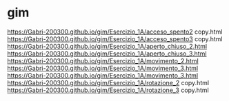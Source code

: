 # gim

https://Gabri-200300.github.io/gim/Esercizio_1A/acceso_spento2 copy.html
https://Gabri-200300.github.io/gim/Esercizio_1A/acceso_spento3 copy.html
https://Gabri-200300.github.io/gim/Esercizio_1A/aperto_chiuso_2.html
https://Gabri-200300.github.io/gim/Esercizio_1A/aperto_chiuso_3.html
https://Gabri-200300.github.io/gim/Esercizio_1A/movimento_2.html
https://Gabri-200300.github.io/gim/Esercizio_1A/movimento_3.html
https://Gabri-200300.github.io/gim/Esercizio_1A/movimento_3.html
https://Gabri-200300.github.io/gim/Esercizio_1A/rotazione_2 copy.html
https://Gabri-200300.github.io/gim/Esercizio_1A/rotazione_3 copy.html
